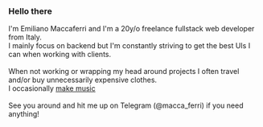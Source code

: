 ### Hello there
I'm Emiliano Maccaferri and I'm a 20y/o freelance fullstack web developer from Italy.<br>
I mainly focus on backend but I'm constantly striving to get the best UIs I can when working with clients.<br>
<br>
When not working or wrapping my head around projects I often travel and/or buy unnecessarily expensive clothes.<br>
I occasionally <a href="https://youtube.com/c/MaccaBeats">make music</a>
<br><br>
See you around and hit me up on Telegram (@macca_ferri) if you need anything!
